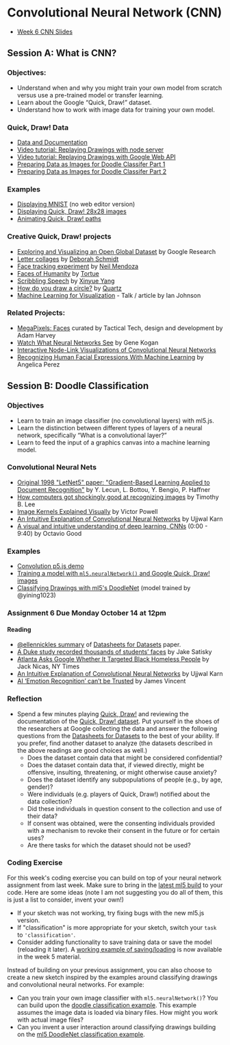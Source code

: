 # Convolutional Neural Network (CNN)

* [Week 6 CNN Slides](https://docs.google.com/presentation/d/1aN0uLSKF1nR4gmBbDhYI1J9VI6nm-rNUmuhgeGiGaEI/edit?usp=sharing)

## Session A: What is CNN?

### Objectives:
* Understand when and why you might train your own model from scratch versus use a pre-trained model or transfer learning.
* Learn about the Google “Quick, Draw!” dataset.
* Understand how to work with image data for training your own model.

### Quick, Draw! Data
* [Data and Documentation](https://github.com/googlecreativelab/quickdraw-dataset)
* [Video tutorial: Replaying Drawings with node server](https://thecodingtrain.com/CodingChallenges/122.1-quick-draw)
* [Video tutorial: Replaying Drawings with Google Web API](https://thecodingtrain.com/CodingChallenges/122.2-quick-draw)
* [Preparing Data as Images for Doodle Classifer Part 1](https://youtu.be/gX7U6WA7Ffk)
* [Preparing Data as Images for Doodle Classifer Part 2](https://youtu.be/wMe6qcpD8jI)

### Examples
* [Displaying MNIST](mnist_viewer) (no web editor version)
* [Displaying Quick, Draw! 28x28 images](https://editor.p5js.org/ima_ml/sketches/wOO4nvwyw)
* [Animating Quick, Draw! paths](https://editor.p5js.org/ima_ml/sketches/aT9zxHX7n)

### Creative Quick, Draw! projects
* [Exploring and Visualizing an Open Global Dataset](https://research.googleblog.com/2017/08/exploring-and-visualizing-open-global.html) by Google Research
* [Letter collages](http://frauzufall.de/en/2017/google-quick-draw/) by [Deborah Schmidt](http://frauzufall.de/)
* [Face tracking experiment](https://www.instagram.com/p/BUU8TuQD6_v/) by [Neil Mendoza](http://www.neilmendoza.com/)
* [Faces of Humanity](http://project.laboiteatortue.com/facesofhumanity/) by [Tortue](www.laboiteatortue.com)
* [Scribbling Speech](http://xinyue.de/scribbling-speech.html) by [Xinyue Yang](http://xinyue.de/)
* [How do you draw a circle?](https://qz.com/994486/the-way-you-draw-circles-says-a-lot-about-you/) by [Quartz](https://qz.com/)
* [Machine Learning for Visualization](https://medium.com/@enjalot/machine-learning-for-visualization-927a9dff1cab) - Talk / article by Ian Johnson

### Related Projects:
* [MegaPixels: Faces](https://ahprojects.com/megapixels-glassroom/) curated by Tactical Tech, design and development by Adam Harvey
* [Watch What Neural Networks See](https://experiments.withgoogle.com/what-neural-nets-see) by Gene Kogan
* [Interactive Node-Link Visualizations of Convolutional Neural Networks](http://scs.ryerson.ca/~aharley/vis/)
* [Recognizing Human Facial Expressions With Machine Learning](https://thoughtworksarts.io/blog/recognizing-facial-expressions-machine-learning/) by Angelica Perez

## Session B: Doodle Classification

### Objectives
* Learn to train an image classifier (no convolutional layers) with ml5.js.
* Learn the distinction between different types of layers of a neural network, specifically “What is a convolutional layer?”
* Learn to feed the input of a graphics canvas into a machine learning model.

### Convolutional Neural Nets
* [Original 1998 "LetNet5" paper: "Gradient-Based Learning Applied to Document Recognition"](http://yann.lecun.com/exdb/publis/pdf/lecun-01a.pdf) by Y. Lecun, L. Bottou, Y. Bengio, P. Haffner
* [How computers got shockingly good at recognizing images](https://arstechnica.com/science/2018/12/how-computers-got-shockingly-good-at-recognizing-images/) by Timothy B. Lee
* [Image Kernels Explained Visually](http://setosa.io/ev/image-kernels/) by Victor Powell
* [An Intuitive Explanation of Convolutional Neural Networks](https://ujjwalkarn.me/2016/08/11/intuitive-explanation-convnets/) by Ujjwal Karn
* [A visual and intuitive understanding of deep learning, CNNs](https://www.youtube.com/watch?v=Oqm9vsf_hvU) (0:00 - 9:40) by Octavio Good

### Examples
* [Convolution p5.js demo](https://editor.p5js.org/ima_ml/sketches/mSlffqOZX)
* [Training a model with `ml5.neuralNetwork()` and Google Quick, Draw! images](https://editor.p5js.org/ima_ml/sketches/bL6jONrFQ)
* [Classifying Drawings with ml5's DoodleNet](https://editor.p5js.org/ima_ml/sketches/IbXlN6voN) (model trained by @yining1023)

### Assignment 6 Due Monday October 14 at 12pm

#### Reading
* [@ellennickles summary](https://github.com/ml5js/Intro-ML-Arts-IMA/issues/59#issuecomment-539356461) of [Datasheets for Datasets](https://arxiv.org/abs/1803.09010#) paper.
* [A Duke study recorded thousands of students’ faces](https://www.dukechronicle.com/article/2019/06/duke-university-facial-recognition-data-set-study-surveillance-video-students-china-uyghur) by Jake Satisky
* [Atlanta Asks Google Whether It Targeted Black Homeless People](https://www.nytimes.com/2019/10/04/technology/google-facial-recognition-atlanta-homeless.html) by Jack Nicas, NY Times
* [An Intuitive Explanation of Convolutional Neural Networks](https://ujjwalkarn.me/2016/08/11/intuitive-explanation-convnets/) by Ujjwal Karn
* [AI ‘Emotion Recognition’ can’t be Trusted](https://theverge.com/2019/7/25/8929793/emotion-recognition-analysis-ai-machine-learning-facial-expression-review) by James Vincent

### Reflection
* Spend a few minutes playing [Quick, Draw!](https://quickdraw.withgoogle.com/) and reviewing the documentation of the [Quick, Draw! dataset](https://github.com/googlecreativelab/quickdraw-dataset). Put yourself in the shoes of the researchers at Google collecting the data and answer the following questions from the [Datasheets for Datasets](https://arxiv.org/abs/1803.09010#) to the best of your ability. If you prefer, find another dataset to analyze (the datasets described in the above readings are good choices as well.)
    * Does the dataset contain data that might be considered confidential?
    * Does the dataset contain data that, if viewed directly, might be offensive, insulting, threatening, or might otherwise cause anxiety?
    * Does the dataset identify any subpopulations of people (e.g., by age, gender)?
    * Were individuals (e.g. players of Quick, Draw!) notified about the data collection?
    * Did these individuals in question consent to the collection and use of their data?
    * If consent was obtained, were the consenting individuals provided with a mechanism to revoke their consent in the future or for certain uses?
    * Are there tasks for which the dataset should not be used?

### Coding Exercise
For this week's coding exercise you can build on top of your neural network assignment from last week. Make sure to bring in the [latest ml5 build](https://github.com/ml5js/Intro-ML-Arts-IMA/blob/source/ml5_build/README.md) to your code. Here are some ideas (note I am not suggesting you do all of them, this is just a list to consider, invent your own!)

* If your sketch was not working, try fixing bugs with the new ml5.js version.
* If "classification" is more appropriate for your sketch, switch your `task` to `'classification'`.
* Consider adding functionality to save training data or save the model (reloading it later). A [working example of saving/loading](https://editor.p5js.org/ima_ml/sketches/Etmls1Eq-) is now available in the week 5 material.

Instead of building on your previous assignment, you can also choose to create a new sketch inspired by the examples around classifying drawings and convolutional neural networks. For example:

* Can you train your own image classifier with `ml5.neuralNetwork()`? You can build upon the [doodle classification example](https://editor.p5js.org/ima_ml/sketches/bL6jONrFQ). This example assumes the image data is loaded via binary files. How might you work with actual image files?
* Can you invent a user interaction around classifying drawings building on the [ml5 DoodleNet classification example](https://editor.p5js.org/ima_ml/sketches/IbXlN6voN).
